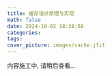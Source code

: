 ```yaml
---
title: 缓存设计原理与实现
math: false
date: 2024-10-02 18:38:58
categories:
tags:
cover_picture: images/cache.jfif
---
```


内容施工中, 请稍后查看...